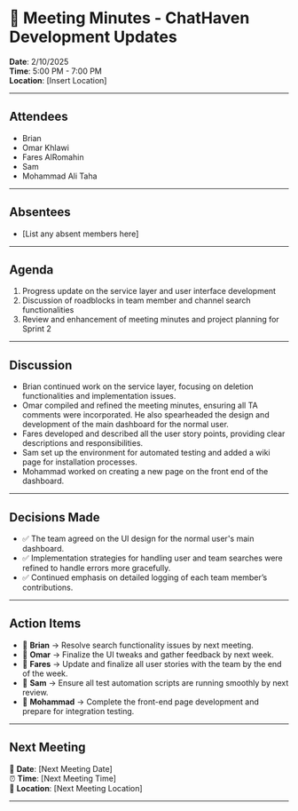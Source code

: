 # 📝 Meeting Minutes - ChatHaven Development Updates

**Date**: 2/10/2025  
**Time**: 5:00 PM - 7:00 PM  
**Location**: [Insert Location]  

---

## Attendees  
- Brian
- Omar Khlawi
- Fares AlRomahin
- Sam
- Mohammad Ali Taha

---

## Absentees  
- [List any absent members here]  

---

## Agenda  
1. Progress update on the service layer and user interface development
2. Discussion of roadblocks in team member and channel search functionalities
3. Review and enhancement of meeting minutes and project planning for Sprint 2

---

## Discussion  
- Brian continued work on the service layer, focusing on deletion functionalities and implementation issues.
- Omar compiled and refined the meeting minutes, ensuring all TA comments were incorporated. He also spearheaded the design and development of the main dashboard for the normal user.
- Fares developed and described all the user story points, providing clear descriptions and responsibilities.
- Sam set up the environment for automated testing and added a wiki page for installation processes.
- Mohammad worked on creating a new page on the front end of the dashboard.

---

## Decisions Made  
- ✅ The team agreed on the UI design for the normal user's main dashboard.
- ✅ Implementation strategies for handling user and team searches were refined to handle errors more gracefully.
- ✅ Continued emphasis on detailed logging of each team member’s contributions.

---

## Action Items  
- 🔹 **Brian** → Resolve search functionality issues by next meeting.
- 🔹 **Omar** → Finalize the UI tweaks and gather feedback by next week.
- 🔹 **Fares** → Update and finalize all user stories with the team by the end of the week.
- 🔹 **Sam** → Ensure all test automation scripts are running smoothly by next review.
- 🔹 **Mohammad** → Complete the front-end page development and prepare for integration testing.

---

## Next Meeting  
📅 **Date**: [Next Meeting Date]  
⏰ **Time**: [Next Meeting Time]  
📍 **Location**: [Next Meeting Location]  

---

